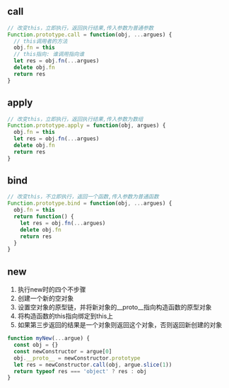 
## call
```js
// 改变this，立即执行，返回执行结果,传入参数为普通参数
Function.prototype.call = function(obj, ...argues) {
  // this调用者的方法
  obj.fn = this
  // this指向: 谁调用指向谁
  let res = obj.fn(...argues)
  delete obj.fn
  return res
}
```
## apply
```js
// 改变this，立即执行，返回执行结果,传入参数为数组
Function.prototype.apply = function(obj, argues) {
  obj.fn = this
  let res = obj.fn(...argues)
  delete obj.fn
  return res
}
```
## bind
```js
// 改变this，不立即执行，返回一个函数,传入参数为普通函数
Function.prototype.bind = function(obj, ...argues) {
  obj.fn = this
  return function() {
    let res = obj.fn(...argues)
    delete obj.fn
    return res
  }
}
```
## new
1. 执行new时的四个不步骤
2. 创建一个新的空对象
3. 设置空对象的原型链，并将新对象的__proto__指向构造函数的原型对象
4. 将构造函数的this指向绑定到this上
5. 如果第三步返回的结果是一个对象则返回这个对象，否则返回新创建的对象
```js
function myNew(...argue) {
  const obj = {}
  const newConstructor = argue[0]
  obj.__proto__ = newConstructor.prototype
  let res = newConstructor.call(obj, argue.slice(1))
  return typeof res === 'object' ? res : obj
}
``` 
